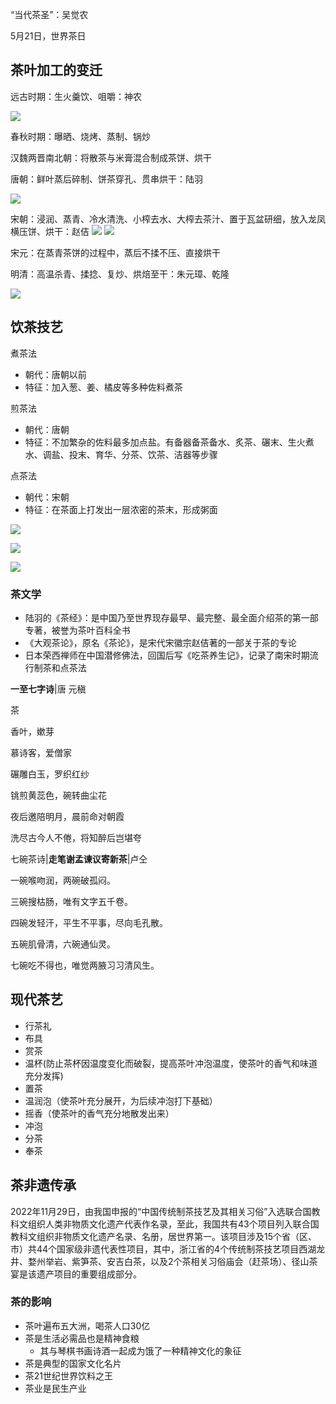 “当代茶圣”：吴觉农

5月21日，世界茶日

## 茶叶加工的变迁

远古时期：生火羹饮、咀嚼：神农

![](../../images/Pasted%20image%2020250112152111.png)

春秋时期：曝晒、烧烤、蒸制、锅炒

汉魏两晋南北朝：将散茶与米膏混合制成茶饼、烘干

唐朝：鲜叶蒸后碎制、饼茶穿孔、贯串烘干：陆羽

![](../../images/Pasted%20image%2020250112152124.png)

宋朝：浸润、蒸青、冷水清洗、小榨去水、大榨去茶汁、置于瓦盆研细，放入龙凤横压饼、烘干：赵佶
	![](../../images/Pasted%20image%2020250112152207.png)
	![](../../images/Pasted%20image%2020250112152219.png)

宋元：在蒸青茶饼的过程中，蒸后不揉不压、直接烘干

明清：高温杀青、揉捻、复炒、烘焙至干：朱元璋、乾隆

![](../../images/Pasted%20image%2020250112152254.png)

## 饮茶技艺
煮茶法

- 朝代：唐朝以前
- 特征：加入葱、姜、橘皮等多种佐料煮茶

煎茶法

- 朝代：唐朝
- 特征：不加繁杂的佐料最多加点盐。有备器备茶备水、炙茶、碾末、生火煮水、调盐、投末、育华、分茶、饮茶、洁器等步骤

点茶法

- 朝代：宋朝
- 特征：在茶面上打发出一层浓密的茶末，形成粥面

![](../../images/Pasted%20image%2020250112152327.png)

![](../../images/Pasted%20image%2020250112152339.png)

![](../../images/Pasted%20image%2020250112152351.png)












### 茶文学

- 陆羽的《茶经》：是中国乃至世界现存最早、最完整、最全面介绍茶的第一部专著，被誉为茶叶百科全书
- 《大观茶论》，原名《茶论》，是宋代宋徽宗赵佶著的一部关于茶的专论
- 日本荣西禅师在中国潜修佛法，回国后写《吃茶养生记》，记录了南宋时期流行制茶和点茶法

**一至七字诗**|唐 元稹

茶

香叶，嫰芽

慕诗客，爱僧家

碾雕白玉，罗织红纱

铫煎黄蕊色，碗转曲尘花

夜后邀陪明月，晨前命对朝霞

洗尽古今人不倦，将知醉后岂堪夸

七碗茶诗|**走笔谢孟谏议寄新茶**|卢仝

一碗喉吻润，两碗破孤闷。

三碗搜枯肠，唯有文字五千卷。

四碗发轻汗，平生不平事，尽向毛孔散。

五碗肌骨清，六碗通仙灵。

七碗吃不得也，唯觉两腋习习清风生。

## 现代茶艺

- 行茶礼
- 布具
- 赏茶
- 温杯(防止茶杯因温度变化而破裂，提高茶叶冲泡温度，使茶叶的香气和味道充分发挥)
- 置茶
- 温润泡（使茶叶充分展开，为后续冲泡打下基础）
- 摇香（使茶叶的香气充分地散发出来）
- 冲泡
- 分茶
- 奉茶
## 茶非遗传承

2022年11月29日，由我国申报的“中国传统制茶技艺及其相关习俗”入选联合国教科文组织人类非物质文化遗产代表作名录，至此，我国共有43个项目列入联合国教科文组织非物质文化遗产名录、名册，居世界第一。该项目涉及15个省（区、市）共44个国家级非遗代表性项目，其中，浙江省的4个传统制茶技艺项目西湖龙井、婺州举岩、紫笋茶、安吉白茶，以及2个茶相关习俗庙会（赶茶场）、径山茶宴是该遗产项目的重要组成部分。

### 茶的影响

- 茶叶遍布五大洲，喝茶人口30亿
- 茶是生活必需品也是精神食粮
	- 其与琴棋书画诗酒一起成为饿了一种精神文化的象征
- 茶是典型的国家文化名片
- 茶21世纪世界饮料之王
- 茶业是民生产业